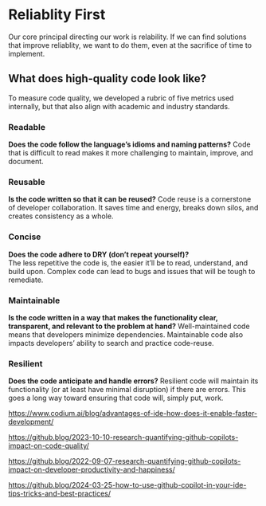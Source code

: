 # Reliablity First
Our core principal directing our work is relability. If we can find solutions that improve reliablity, we want to do them, even at the sacrifice of time to implement.

## What does high-quality code look like?
To measure code quality, we developed a rubric of five metrics used internally, but that also align with academic and industry standards.

### Readable
**Does the code follow the language’s idioms and naming patterns?** 
Code that is difficult to read makes it more challenging to maintain, improve, and document.

### Reusable
**Is the code written so that it can be reused?**
Code reuse is a cornerstone of developer collaboration. It saves time and energy, breaks down silos, and creates consistency as a whole.

### Concise
**Does the code adhere to DRY (don’t repeat yourself)?**  
The less repetitive the code is, the easier it’ll be to read, understand, and build upon. Complex code can lead to bugs and issues that will be tough to remediate.

### Maintainable
**Is the code written in a way that makes the functionality clear, transparent, and relevant to the problem at hand?** 
Well-maintained code means that developers minimize dependencies. Maintainable code also impacts developers’ ability to search and practice code-reuse.

### Resilient
**Does the code anticipate and handle errors?** 
Resilient code will maintain its functionality (or at least have minimal disruption) if there are errors. This goes a long way toward ensuring that code will, simply put, work.



https://www.codium.ai/blog/advantages-of-ide-how-does-it-enable-faster-development/

https://github.blog/2023-10-10-research-quantifying-github-copilots-impact-on-code-quality/

https://github.blog/2022-09-07-research-quantifying-github-copilots-impact-on-developer-productivity-and-happiness/

https://github.blog/2024-03-25-how-to-use-github-copilot-in-your-ide-tips-tricks-and-best-practices/

